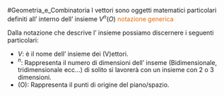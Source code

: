 #Geometria_e_Combinatoria 
I vettori sono oggetti matematici particolari definiti all’ interno dell’ insieme $V^n(O)$ <font color="#e36c09">notazione generica</font>

Dalla notazione che descrive l’ insieme possiamo discernere i seguenti particolari:
- $V$: è il nome dell’ insieme dei (V)ettori.
- $^n$: Rappresenta il numero di dimensioni dell’ inseme (Bidimensionale, tridimensionale ecc…) di solito si lavorerà con un insieme con 2 o 3 dimensioni.
- (O): Rappresenta il punti di origine del piano/spazio.